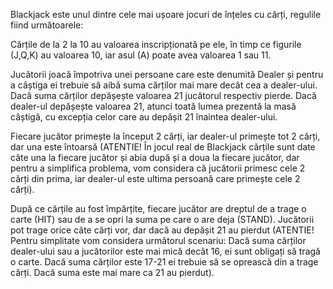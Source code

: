 Blackjack este unul dintre cele mai ușoare jocuri de înțeles cu cărți, regulile fiind următoarele:

Cărțile de la 2 la 10 au valoarea inscripționată pe ele, în timp ce figurile (J,Q,K) au valoarea 10, iar asul (A) poate avea valoarea 1 sau 11.


Jucătorii joacă împotriva unei persoane care este denumită Dealer și pentru a câștiga ei trebuie să aibă suma cărților mai mare decât cea a dealer-ului. Dacă suma cărților depășește valoarea 21 jucătorul respectiv pierde. Dacă dealer-ul depășește valoarea 21, atunci toată lumea prezentă la masă câștigă, cu excepția celor care au depășit 21 înaintea dealer-ului.


Fiecare jucător primește la început 2 cărți, iar dealer-ul primește tot 2 cărți, dar una este întoarsă (ATENTIE! În jocul real de Blackjack cărțile sunt date câte una la fiecare jucător și abia după și a doua la fiecare jucător, dar pentru a simplifica problema, vom considera că jucătorii primesc cele 2 cărți din prima, iar dealer-ul este ultima persoană care primește cele 2 cărți).



După ce cărțile au fost împărțite, fiecare jucător are dreptul de a trage o carte (HIT) sau de a se opri la suma pe care o are deja (STAND). Jucătorii pot trage orice câte cărți vor, dar dacă au depășit 21 au pierdut (ATENTIE! Pentru simplitate vom considera următorul scenariu: Dacă suma cărților dealer-ului sau a jucătorilor este mai mică decât 16, ei sunt obligați să tragă o carte. Dacă suma cărților este 17-21 ei trebuie să se oprească din a trage cărți. Dacă suma este mai mare ca 21 au pierdut).
